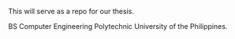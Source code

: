 This will serve as a repo for our thesis.


BS Computer Engineering
Polytechnic University of the Philippines.